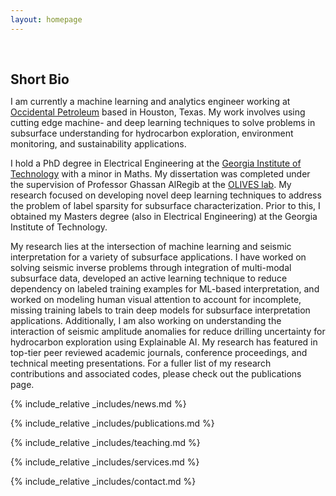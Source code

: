 ```yaml
---
layout: homepage
---
```


<h1 id="about-me"></h1>

<h2 style="margin: 60px 0px 10px;">Short Bio</h2>

I am currently a machine learning and analytics engineer working at [Occidental Petroleum](https://www.oxy.com/) based in Houston, Texas. My work involves using cutting edge machine- and deep learning techniques to solve problems in subsurface understanding for hydrocarbon exploration, environment monitoring, and sustainability applications. 

I hold a PhD degree in Electrical Engineering at the [Georgia Institute of Technology](https://ece.gatech.edu/) with a minor in Maths. My dissertation was completed under the supervision of Professor Ghassan AlRegib at the [OLIVES lab](https://ghassanalregib.info/). My research focused on developing novel deep learning techniques to address the problem of label sparsity for subsurface characterization. Prior to this, I obtained my Masters degree (also in Electrical Engineering) at the Georgia Institute of Technology.

My research lies at the intersection of machine learning and seismic interpretation for a variety of subsurface applications. I have worked on solving seismic inverse problems through integration of multi-modal subsurface data, developed an active learning technique to reduce dependency on labeled training examples for ML-based interpretation, and worked on modeling human visual attention to account for incomplete, missing training labels to train deep models for subsurface interpretation applications. Additionally, I am also working on understanding the interaction of seismic amplitude anomalies for reduce drilling uncertainty for hydrocarbon exploration using Explainable AI. My research has featured in top-tier peer reviewed academic journals, conference proceedings, and technical meeting presentations. For a fuller list of my research contributions and associated codes, please check out the publications page. 

{% include_relative _includes/news.md %}

{% include_relative _includes/publications.md %}

{% include_relative _includes/teaching.md %}

{% include_relative _includes/services.md %}

{% include_relative _includes/contact.md %}
